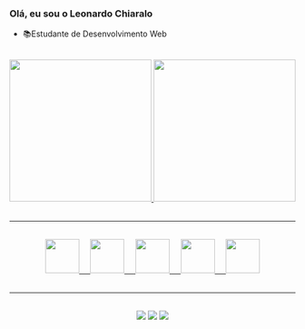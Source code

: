 ### Olá, eu sou o Leonardo Chiaralo

- 📚Estudante de Desenvolvimento Web

</br>
<div align="center">
  <a href="https://github.com/LeoChiaralo">
  <img height="250em" src="https://github-readme-stats.vercel.app/api?username=LeoChiaralo&show_icons=true&theme=tokyonight" />
  <img height="250em" src="https://github-readme-stats.vercel.app/api/top-langs/?username=LeoChiaralo&show_icons=true&theme=tokyonight" />
</div>
</br>
    
<hr>
    
</br>
<div align="center">
  <img heigth="100" width="60" src="https://cdn.jsdelivr.net/gh/devicons/devicon/icons/css3/css3-original.svg" />
  &nbsp;
  &nbsp;
  <img heigth="100" width="60" src="https://cdn.jsdelivr.net/gh/devicons/devicon/icons/html5/html5-original.svg" />
  &nbsp;
  &nbsp;
  <img heigth="100" width="60" src="https://cdn.jsdelivr.net/gh/devicons/devicon/icons/javascript/javascript-original.svg" />
  &nbsp;
  &nbsp;
  <img heigth="100" width="60" src="https://cdn.jsdelivr.net/gh/devicons/devicon/icons/sass/sass-original.svg" />
  &nbsp;
  &nbsp;
  <img heigth="100" width="60" src="https://cdn.jsdelivr.net/gh/devicons/devicon/icons/bootstrap/bootstrap-original.svg" />
</div>
</br>
  
<hr>
  
</br>
<div align="center">
  <a href="https://www.linkedin.com/in/leonardochiaralo/"><img src="https://img.shields.io/badge/LinkedIn-0077B5?style=for-the-badge&logo=linkedin&logoColor=white" /><a/>
  <a href="https://www.instagram.com/leonardo_chiaralo/"><img src="https://img.shields.io/badge/Instagram-E4405F?style=for-the-badge&logo=instagram&logoColor=white" /><a/>
  <a href="https://twitter.com/LChiaralo"><img src="https://img.shields.io/badge/Twitter-1DA1F2?style=for-the-badge&logo=twitter&logoColor=white" /><a/>
</div>
